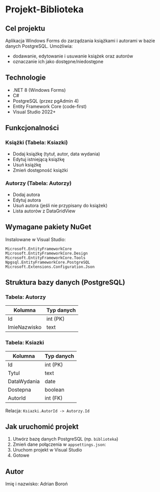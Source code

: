 # Projekt-Biblioteka

## Cel projektu

Aplikacja Windows Forms do zarządzania książkami i autorami w bazie danych PostgreSQL. Umożliwia:
- dodawanie, edytowanie i usuwanie książek oraz autorów
- oznaczanie ich jako dostępne/niedostępne

## Technologie

- .NET 8 (Windows Forms)
- C#
- PostgreSQL (przez pgAdmin 4)
- Entity Framework Core (code-first)
- Visual Studio 2022+

## Funkcjonalności

### Książki (Tabela: Ksiazki)
- Dodaj książkę (tytuł, autor, data wydania)
- Edytuj istniejącą książkę
- Usuń książkę
- Zmień dostępność książki

### Autorzy (Tabela: Autorzy)
- Dodaj autora
- Edytuj autora
- Usuń autora (jeśli nie przypisany do książek)
- Lista autorów z DataGridView

## Wymagane pakiety NuGet

Instalowane w Visual Studio:

```
Microsoft.EntityFrameworkCore
Microsoft.EntityFrameworkCore.Design
Microsoft.EntityFrameworkCore.Tools
Npgsql.EntityFrameworkCore.PostgreSQL
Microsoft.Extensions.Configuration.Json
```

## Struktura bazy danych (PostgreSQL)

### Tabela: Autorzy
| Kolumna     | Typ danych |
|-------------|-------------|
| Id          | int (PK)    |
| ImieNazwisko| text        |

### Tabela: Ksiazki
| Kolumna      | Typ danych |
|--------------|-------------|
| Id           | int (PK)    |
| Tytul        | text        |
| DataWydania  | date        |
| Dostepna     | boolean     |
| AutorId      | int (FK)    |

Relacja: `Ksiazki.AutorId -> Autorzy.Id`

## Jak uruchomić projekt

1. Utwórz bazę danych PostgreSQL (np. `biblioteka`)
2. Zmień dane połączenia w `appsettings.json`:
3. Uruchom projekt w Visual Studio 
4. Gotowe

## Autor
Imię i nazwisko: Adrian Boroń
